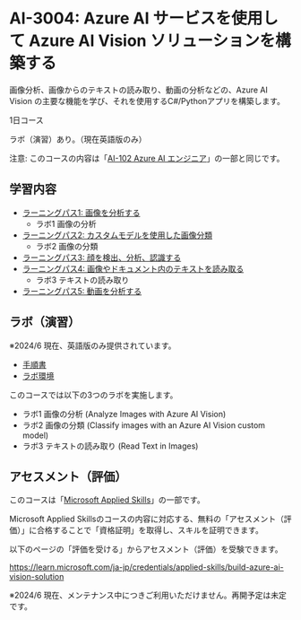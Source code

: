 # AI-3004: Azure AI サービスを使用して Azure AI Vision ソリューションを構築する

画像分析、画像からのテキストの読み取り、動画の分析などの、Azure AI Vision の主要な機能を学び、それを使用するC#/Pythonアプリを構築します。

1日コース

ラボ（演習）あり。（現在英語版のみ）

注意: このコースの内容は「[AI-102 Azure AI エンジニア](https://learn.microsoft.com/ja-jp/credentials/certifications/azure-ai-engineer/)」の一部と同じです。

## 学習内容

- [ラーニングパス1: 画像を分析する](lp01-analyze-images.md)
  - ラボ1 画像の分析
- [ラーニングパス2: カスタムモデルを使用した画像分類](lp02-classify-images-custom-model.md)
  - ラボ2 画像の分類
- [ラーニングパス3: 顔を検出、分析、認識する](lp03-face.md)
- [ラーニングパス4: 画像やドキュメント内のテキストを読み取る](lp04-read-text.md)
  - ラボ3 テキストの読み取り
- [ラーニングパス5: 動画を分析する](lp05-analyze-video.md)

## ラボ（演習）

※2024/6 現在、英語版のみ提供されています。

- [手順書](https://microsoftlearning.github.io/mslearn-ai-vision/)
- [ラボ環境](https://esi.learnondemand.net/)

このコースでは以下の3つのラボを実施します。
- ラボ1 画像の分析 (Analyze Images with Azure AI Vision)
- ラボ2 画像の分類 (Classify images with an Azure AI Vision custom model)
- ラボ3 テキストの読み取り (Read Text in Images)

## アセスメント（評価）

このコースは「[Microsoft Applied Skills](https://learn.microsoft.com/ja-jp/credentials/support/appliedskills-process-overview)」の一部です。

Microsoft Applied Skillsのコースの内容に対応する、無料の「アセスメント（評価）」に合格することで「資格証明」を取得し、スキルを証明できます。

以下のページの「評価を受ける」からアセスメント（評価）を受験できます。

https://learn.microsoft.com/ja-jp/credentials/applied-skills/build-azure-ai-vision-solution

※2024/6 現在、メンテナンス中につきご利用いただけません。再開予定は未定です。
